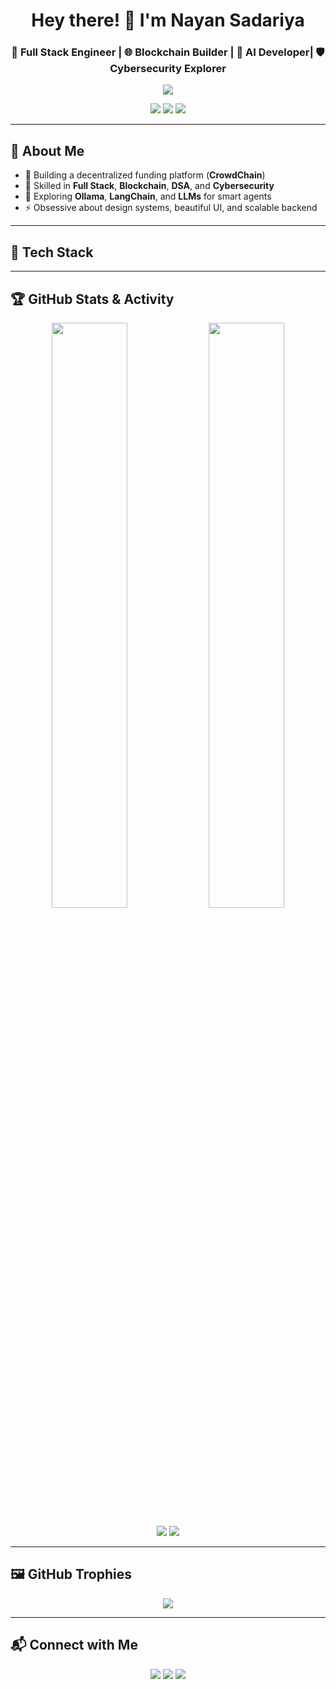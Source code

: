 <!-- HEADER -->
<h1 align="center">Hey there! 👋 I'm Nayan Sadariya</h1>
<h3 align="center">🚀 Full Stack Engineer | 🌐 Blockchain Builder | 🤖 AI Developer| 🛡️ Cybersecurity Explorer </h3>

<p align="center">
  <img src="https://readme-typing-svg.demolab.com?font=Fira+Code&size=20&pause=1000&color=00FFAB&center=true&vCenter=true&width=450&lines=Crafting+Tech+for+Humans.;Exploring+Web+3.0+Innovations.;Lover+of+Clean+Code+and+Beautiful+UI.">
</p>

<p align="center">
  <a href="https://nayan-sadariya.vercel.app/"><img src="https://img.shields.io/badge/🌐 Portfolio-blueviolet?style=for-the-badge"></a>
  <a href="mailto:nayansadariya84@gmail.com"><img src="https://img.shields.io/badge/✉️ Gmail-red?style=for-the-badge&logo=gmail"></a>
  <a href="https://www.linkedin.com/in/nayan-sadariya/"><img src="https://img.shields.io/badge/💼 LinkedIn-blue?style=for-the-badge&logo=linkedin"></a>
</p>

---

## 🧠 About Me

- 🔭 Building a decentralized funding platform (**CrowdChain**)
- 💬 Skilled in **Full Stack**, **Blockchain**, **DSA**, and **Cybersecurity**
- 🧠 Exploring **Ollama**, **LangChain**, and **LLMs** for smart agents
- ⚡ Obsessive about design systems, beautiful UI, and scalable backend

---

## 🧰 Tech Stack

<!-- Same badges from earlier (shortened here) -->

---

## 🏆 GitHub Stats & Activity

<p align="center">
  <img src="https://github-readme-stats.vercel.app/api?username=NayanSadariya&show_icons=true&theme=radical&hide=stars" width="49%" />
  <img src="https://github-readme-stats.vercel.app/api/top-langs/?username=NayanSadariya&layout=compact&theme=radical" width="49%" />
</p>

<p align="center">
  <img src="https://github-readme-streak-stats.herokuapp.com?user=NayanSadariya&theme=algolia&date_format=M%20j%5B%2C%20Y%5D" />
  <img src="https://github-readme-activity-graph.vercel.app/graph?username=NayanSadariya&theme=react-dark&area=true&hide_border=true" />
</p>

---

## 🖼️ GitHub Trophies

<p align="center">
  <img src="https://github-profile-trophy.vercel.app/?username=NayanSadariya&theme=monokai&row=1&column=6" />
</p>

---

## 📬 Connect with Me

<p align="center">
  <a href="https://www.linkedin.com/in/nayan-sadariya/"><img src="https://img.shields.io/badge/LinkedIn-blue?style=flat-square&logo=linkedin"></a>
  <a href="mailto:nayansadariya84@gmail.com"><img src="https://img.shields.io/badge/Gmail-red?style=flat-square&logo=gmail"></a>
  <a href="https://nayan-sadariya.vercel.app/"><img src="https://img.shields.io/badge/🌐 Portfolio-blueviolet?style=flat-square"></a>
</p>
